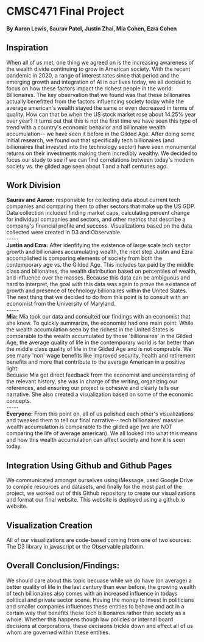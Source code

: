 # CMSC471 Final Project
#### By Aaron Lewis, Saurav Patel, Justin Zhai, Mia Cohen, Ezra Cohen
## Inspiration
When all of us met, one thing we agreed on is the increasing awareness of the wealth divide continuing to grow in American society. With the recent pandemic in 2020, a range of interest rates since that period and the emerging growth and integration of AI in our lives today, we all decided to focus on how these factors impact the richest people in the world: Billionaires. The key observation that we found was that these billionaires actually benefitted from the factors influencing society today while the average american's wealth stayed the same or even decreased in terms of quality. How can that be when the US stock market rose about 14.25% year over year? It turns out that this is not the first time we have seen this type of trend with a country's economic behavior and billionaire wealth accumulation-- we have seen it before in the Gilded Age. After doing some initial research, we found out that specifically tech billionaires (and billionaires that invested into the technology sector) have seen monumental returns on their investments making them incredibly wealthy. We decided to focus our study to see if we can find correlations between today's modern society vs. the gilded age seen about 1 and a half centuries ago. 
## Work Division
**Saurav and Aaron:** responsible for collecting data about current tech companies and comparing them to other sectors that make up the US GDP. Data collection included finding market caps, calculating percent change for individual companies and sectors, and other metrics that describe a company's financial profile and success. Visualizations based on the data collected were created in D3 and Observable.\
----- \
**Justin and Ezra:** After idenfifying the existence of large scale tech sector growth and billionaires accumulating wealth, the next step Justin and Ezra accomplished is comparing elements of society from both the contemporary age vs. the Gilded Age. This includes tax paid by the middle class and bilionaires, the wealth distribution based on percentiles of wealth, and influence over the masses. Because this data can be ambiguous and hard to interpret, the goal with this data was again to prove the existance of growth and presence of technology billionaires within the United States. The next thing that we decided to do from this point is to consult with an economist from the University of Maryland.\
----- \
**Mia:** Mia took our data and consulted our findings with an economist that she knew. To quickly summarize, the economist had one main point: While the wealth accumulation seen by the richest in the United States is comparable to the wealth accumulated by those 'billionaires' in the Gilded Age, the average quality of life in the contemporary world is far better than the middle class quality of life in the Gilded Age and is not comprable. We see many 'non' wage benefits like improved security, health and retirement benefits and more that contribute to the average American in a positive light.\
Becuase Mia got direct feedback from the economist and understanding of the relevant history, she was in charge of the writing, organizing our references, and ensuring our project is cohesive and clearly tells our narrative. She also created a visualization based on some of the economic concepts.\
----- \
**Everyone:** From this point on, all of us polished each other's visualizations and tweaked them to tell our final narrative-- tech billionaires' massive wealth accumulation is comparable to the gilded age (we are NOT comparing the life of average american). We all looked into what this means and how this wealth accumulation can affect society and how it is seen today.
## Integration Using Github and Github Pages
We communicated amongst ourselves using iMessage, used Google Drive to compile resources and datasets, and finally for the most part of the project, we worked out of this Github repository to create our visualizations and format our final website. This website is deployed using a github.io website.
## Visualization Creation
All of our visualizations are code-based coming from one of two sources: The D3 library in javascript or the Observable platform. 
## Overall Conclusion/Findings:
We should care about this topic becuase while we do have (on average) a better quality of life in the last century than ever before, the growing wealth of tech billionaires also comes with an increased influence in todays political and private sector scene. Having the money to invest in politicians and smaller companies influences these entities to behave and act in a certain way that benefits these tech billionaires rather than society as a whole. Whether this happens though law policies or internal board decisions at corporations, these decisions trickle down and effect all of us whom are governed within these entities. 

